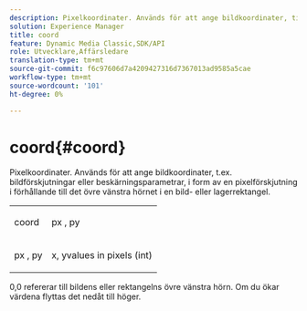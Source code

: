 ```yaml
---
description: Pixelkoordinater. Används för att ange bildkoordinater, till exempel bildförskjutningar eller beskärningsparametrar, i form av en pixelförskjutning i förhållande till det övre vänstra hörnet i en bild- eller lagerrektangel.
solution: Experience Manager
title: coord
feature: Dynamic Media Classic,SDK/API
role: Utvecklare,Affärsledare
translation-type: tm+mt
source-git-commit: f6c97606d7a4209427316d7367013ad9585a5cae
workflow-type: tm+mt
source-wordcount: '101'
ht-degree: 0%

---
```



# coord{#coord}

Pixelkoordinater. Används för att ange bildkoordinater, t.ex. bildförskjutningar eller beskärningsparametrar, i form av en pixelförskjutning i förhållande till det övre vänstra hörnet i en bild- eller lagerrektangel.

<table id="simpletable_A686120953124ACB8803CB9C877252AB"> 
 <tr class="strow"> 
  <td class="stentry"> <p><span class="codeph"> <span class="varname"> coord</span> </span> </p> </td> 
  <td class="stentry"> <p><span class="codeph"> <span class="varname"> px</span> </span>,  <span class="codeph"><span class="varname"> py</span></span> </p></td> 
 </tr> 
 <tr class="strow"> 
  <td class="stentry"> <p><span class="codeph"> <span class="varname"> px</span> </span>,  <span class="codeph"><span class="varname"> py</span></span> </p></td> 
  <td class="stentry"> <p><span class="varname"> x</span>,  <span class="varname"> </span> yvalues in pixels (int) </p></td> 
 </tr> 
</table>

0,0 refererar till bildens eller rektangelns övre vänstra hörn. Om du ökar värdena flyttas det nedåt till höger.
